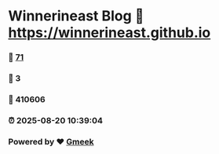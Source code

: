 # Winnerineast Blog :link: https://winnerineast.github.io 
### :page_facing_up: [71](https://winnerineast.github.io/tag.html) 
### :speech_balloon: 3 
### :hibiscus: 410606 
### :alarm_clock: 2025-08-20 10:39:04 
### Powered by :heart: [Gmeek](https://github.com/Meekdai/Gmeek)

